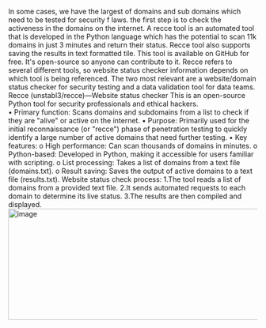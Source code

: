 In some cases, we have the largest of domains and sub domains which need to be tested for security 
f
 laws. the first step is to check the activeness in the domains on the internet. A recce tool is an 
automated tool that is developed in the Python language which has the potential to scan 11k 
domains in just 3 minutes and return their status. Recce tool also supports saving the results in text 
formatted tile. This tool is available on GitHub for free. It's open-source so anyone can contribute to 
it. 
Recce refers to several different tools, so website status checker information depends on which tool 
is being referenced. The two most relevant are a website/domain status checker for security testing 
and a data validation tool for data teams.  
Recce (unstabl3/recce)—Website status checker 
This is an open-source Python tool for security professionals and ethical hackers.  
• Primary function: Scans domains and subdomains from a list to check if they are "alive" or 
active on the internet. 
• Purpose: Primarily used for the initial reconnaissance (or "recce") phase of penetration 
testing to quickly identify a large number of active domains that need further testing. 
• Key features: 
o High performance: Can scan thousands of domains in minutes. 
o Python-based: Developed in Python, making it accessible for users familiar with 
scripting. 
o List processing: Takes a list of domains from a text file (domains.txt). 
o Result saving: Saves the output of active domains to a text file (results.txt). 
Website status check process: 
1.The tool reads a list of domains from a provided text file. 
2.It sends automated requests to each domain to determine its live status. 
3.The results are then compiled and displayed. 
<img width="965" height="225" alt="image" src="https://github.com/user-attachments/assets/75e9fe50-889e-4c0b-b210-911dd4e044db" />
